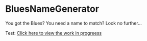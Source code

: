 # BluesNameGenerator
You got the Blues? You need a name to match? Look no further...

Test: [Click here to view the work in progreess](basic.html)

